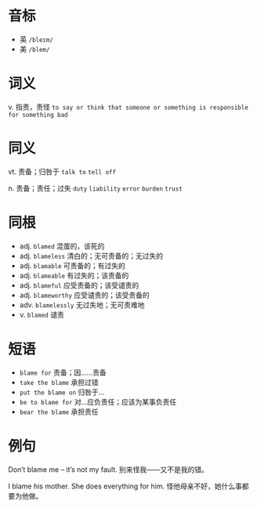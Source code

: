 # 音标

- 英 `/bleɪm/`
- 美 `/blem/`

# 词义

v. 指责，责怪
`to say or think that someone or something is responsible for something bad`

# 同义

vt. 责备；归咎于
`talk to` `tell off`

n. 责备；责任；过失
`duty` `liability` `error` `burden` `trust`

# 同根

- adj. `blamed` 混蛋的，该死的
- adj. `blameless` 清白的；无可责备的；无过失的
- adj. `blamable` 可责备的；有过失的
- adj. `blameable` 有过失的；该责备的
- adj. `blameful` 应受责备的；该受谴责的
- adj. `blameworthy` 应受谴责的；该受责备的
- adv. `blamelessly` 无过失地；无可责难地
- v. `blamed` 谴责

# 短语

- `blame for` 责备；因……责备
- `take the blame` 承担过错
- `put the blame on` 归咎于…
- `be to blame for` 对…应负责任；应该为某事负责任
- `bear the blame` 承担责任

# 例句

Don’t blame me – it’s not my fault.
别来怪我——又不是我的错。

I blame his mother. She does everything for him.
怪他母亲不好，她什么事都要为他做。


